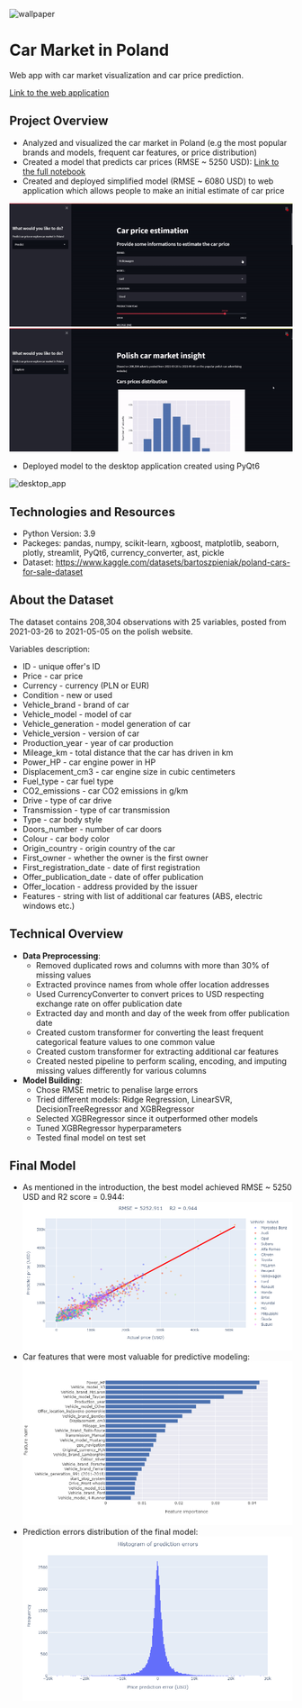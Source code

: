 ![wallpaper](https://user-images.githubusercontent.com/67295703/162627938-4eb70598-3de7-4854-8d17-11dd16fe27bb.jpg)
# Car Market in Poland
Web app with car market visualization and car price prediction.

[Link to the web application](https://share.streamlit.io/cyperstone/car-market-poland/main/web_app.py)

## Project Overview
* Analyzed and visualized the car market in Poland (e.g the most popular brands and models, frequent car features, or price distribution)
* Created a model that predicts car prices (RMSE ~ 5250 USD): [Link to the full notebook](https://nbviewer.org/github/CyperStone/car-market-poland/blob/main/car_market_in_poland.ipynb)
* Created and deployed simplified model (RMSE ~ 6080 USD) to web application which allows people to make an initial estimate of car price


![screen-gif](https://github.com/CyperStone/car-market-poland/blob/main/visualization/prediction.gif)
![screen-gif](https://github.com/CyperStone/car-market-poland/blob/main/visualization/visualization.gif)


* Deployed model to the desktop application created using PyQt6

![desktop_app](https://user-images.githubusercontent.com/67295703/171172171-120f93e5-e3bb-4bbe-af18-c86f535888ef.jpg)

## Technologies and Resources
* Python Version: 3.9
* Packeges: pandas, numpy, scikit-learn, xgboost, matplotlib, seaborn, plotly, streamlit, PyQt6, currency_converter, ast, pickle
* Dataset: https://www.kaggle.com/datasets/bartoszpieniak/poland-cars-for-sale-dataset

## About the Dataset
The dataset contains 208,304 observations with 25 variables, posted from 2021-03-26 to 2021-05-05 on the polish website.

Variables description:
* ID - unique offer's ID
* Price - car price
* Currency - currency (PLN or EUR)
* Condition - new or used
* Vehicle_brand - brand of car
* Vehicle_model - model of car
* Vehicle_generation - model generation of car
* Vehicle_version - version of car
* Production_year - year of car production
* Mileage_km - total distance that the car has driven in km
* Power_HP - car engine power in HP
* Displacement_cm3 - car engine size in cubic centimeters
* Fuel_type - car fuel type
* CO2_emissions - car CO2 emissions in g/km
* Drive - type of car drive
* Transmission - type of car transmission
* Type - car body style
* Doors_number - number of car doors
* Colour - car body color
* Origin_country - origin country of the car
* First_owner - whether the owner is the first owner
* First_registration_date - date of first registration
* Offer_publication_date - date of offer publication
* Offer_location - address provided by the issuer
* Features - string with list of additional car features (ABS, electric windows etc.)

## Technical Overview
* **Data Preprocessing**:
  * Removed duplicated rows and columns with more than 30% of missing values
  * Extracted province names from whole offer location addresses
  * Used CurrencyConverter to convert prices to USD respecting exchange rate on offer publication date
  * Extracted day and month and day of the week from offer publication date
  * Created custom transformer for converting the least frequent categorical feature values to one common value
  * Created custom transformer for extracting additional car features
  * Created nested pipeline to perform scaling, encoding, and imputing missing values differently for various columns
* **Model Building**:
  * Chose RMSE metric to penalise large errors
  * Tried different models: Ridge Regression, LinearSVR, DecisionTreeRegressor and XGBRegressor
  * Selected XGBRegressor since it outperformed other models
  * Tuned XGBRegressor hyperparameters
  * Tested final model on test set

## Final Model
* As mentioned in the introduction, the best model achieved RMSE ~ 5250 USD and R2 score = 0.944:
![alt_text](https://github.com/CyperStone/car-market-poland/blob/main/visualization/predicted_vs_actual.png) 
* Car features that were most valuable for predictive modeling:
![alt text](https://github.com/CyperStone/car-market-poland/blob/main/visualization/feature_importances.png)
* Prediction errors distribution of the final model:
![alt text](https://github.com/CyperStone/car-market-poland/blob/main/visualization/errors_histogram.png)
